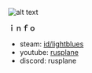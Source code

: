 ![alt text][logo]

[logo]: https://cdn.discordapp.com/attachments/828892058731151371/860793318656573440/cool_dudes.png "art by: @angiewolfartist"

**ｉｎｆｏ**
+ steam: [id/lightblues](https://steamcommunity.com/id/lightblues)
+ youtube: [rusplane](https://www.youtube.com/c/rusplane)
+ discord: rusplane
